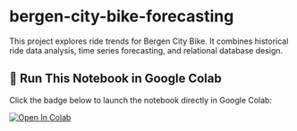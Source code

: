 # bergen-city-bike-forecasting
This project explores ride trends for Bergen City Bike. It combines historical ride data analysis, time series forecasting, and relational database design.
## 🚀 Run This Notebook in Google Colab

Click the badge below to launch the notebook directly in Google Colab:

[![Open In Colab](https://colab.research.google.com/assets/colab-badge.svg)](https://colab.research.google.com/github/alanaahart/bergen-city-bike-forecasting/blob/main/Bergen-City-Bike-Forecast(2).ipynb)


